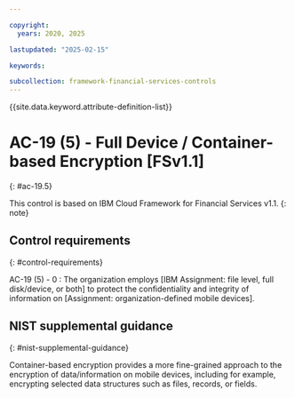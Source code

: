```yaml
---

copyright:
  years: 2020, 2025

lastupdated: "2025-02-15"

keywords:

subcollection: framework-financial-services-controls
---
```


{{site.data.keyword.attribute-definition-list}}

               
# AC-19 (5) - Full Device / Container-based Encryption [FSv1.1]
{: #ac-19.5}

This control is based on IBM Cloud Framework for Financial Services v1.1.
{: note}


## Control requirements
{: #control-requirements}

AC-19 (5) - 0
    : The organization employs [IBM Assignment: file level, full disk/device, or both] to protect the confidentiality and integrity of information on [Assignment: organization-defined mobile devices].

## NIST supplemental guidance
{: #nist-supplemental-guidance}

Container-based encryption provides a more fine-grained approach to the encryption of data/information on mobile devices, including for example, encrypting selected data structures such as files, records, or fields.





